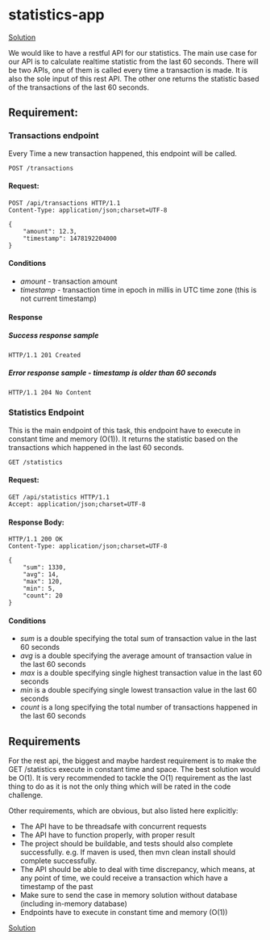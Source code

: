 # statistics-app 
[Solution](SOLUTION.md)

We would like to have a restful API for our statistics. The main use case for our API is to
calculate realtime statistic from the last 60 seconds. There will be two APIs, one of them is
called every time a transaction is made. It is also the sole input of this rest API. The other one
returns the statistic based of the transactions of the last 60 seconds.

## Requirement:

### Transactions endpoint
Every Time a new transaction happened, this endpoint will be called.

```http
POST /transactions
```
#### Request:
```http
POST /api/transactions HTTP/1.1
Content-Type: application/json;charset=UTF-8

{
    "amount": 12.3,
    "timestamp": 1478192204000
}
```
#### Conditions
* *amount* - transaction amount
* *timestamp* - transaction time in epoch in millis in UTC time zone (this is not current
timestamp)

#### Response
##### Success response sample
```http
HTTP/1.1 201 Created
```
##### Error response sample - timestamp is older than 60 seconds

```http
HTTP/1.1 204 No Content
```

### Statistics Endpoint
This is the main endpoint of this task, this endpoint have to execute in constant time and memory (O(1)). It returns the statistic based on the transactions which happened in the last 60 seconds.

```http
GET /statistics
```
#### Request:
```http
GET /api/statistics HTTP/1.1
Accept: application/json;charset=UTF-8
```

#### Response Body:

```http
HTTP/1.1 200 OK
Content-Type: application/json;charset=UTF-8

{
    "sum": 1330,
    "avg": 14,
    "max": 120,
    "min": 5,
    "count": 20
}
```

#### Conditions
* *sum* is a double specifying the total sum of transaction value in the last 60 seconds
* *avg* is a double specifying the average amount of transaction value in the last 60
seconds
* *max* is a double specifying single highest transaction value in the last 60 seconds
* *min* is a double specifying single lowest transaction value in the last 60 seconds
* *count* is a long specifying the total number of transactions happened in the last 60
seconds


## Requirements
For the rest api, the biggest and maybe hardest requirement is to make the GET
/statistics execute in constant time and space. The best solution would be O(1). It is
very recommended to tackle the O(1) requirement as the last thing to do as it is not
the only thing which will be rated in the code challenge.

Other requirements, which are obvious, but also listed here explicitly:
* The API have to be threadsafe with concurrent requests
* The API have to function properly, with proper result
* The project should be buildable, and tests should also complete successfully. e.g. If maven is used, then mvn clean install should complete successfully.
* The API should be able to deal with time discrepancy, which means, at any point of time, we could receive a transaction which have a timestamp of the past
* Make sure to send the case in memory solution without database (including in-memory database)
* Endpoints have to execute in constant time and memory (O(1))


[Solution](SOLUTION.md)